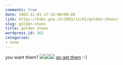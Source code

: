 ```yaml
---
comments: true
date: 2003-12-01 17:34:00+00:00
link: https://habi.gna.ch/2003/12/01/golden-shoes/
slug: golden-shoes
title: golden shoes
wordpress_id: 363
categories:
- none
---
```


you want them?
[![](https://habi.gna.ch/blog/images/g2-tm.jpg)](https://habi.gna.ch/blog/images/g2.jpg)[![](https://habi.gna.ch/blog/images/g1-tm.jpg)](https://habi.gna.ch/blog/images/g1.jpg)[![](https://habi.gna.ch/blog/images/g3-tm.jpg)](https://habi.gna.ch/blog/images/g3.jpg)
[go get them](http://www.ricardo.ch/cgi-bin/auk?cmd=viewlot;lotid=308116075;) :-)
